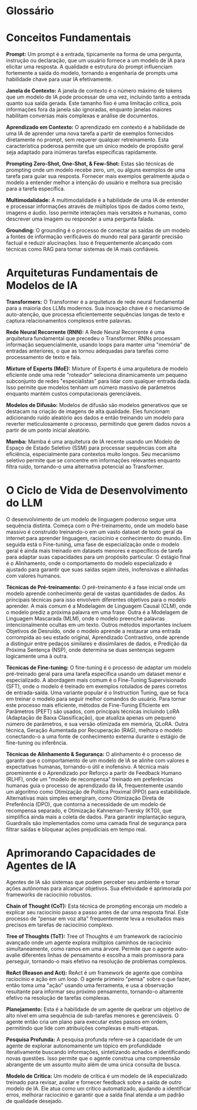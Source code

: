 # Glossário

# Conceitos Fundamentais

**Prompt:** Um prompt é a entrada, tipicamente na forma de uma pergunta, instrução ou declaração, que um usuário fornece a um modelo de IA para elicitar uma resposta. A qualidade e estrutura do prompt influenciam fortemente a saída do modelo, tornando a engenharia de prompts uma habilidade chave para usar IA efetivamente.

**Janela de Contexto:** A janela de contexto é o número máximo de tokens que um modelo de IA pode processar de uma vez, incluindo tanto a entrada quanto sua saída gerada. Este tamanho fixo é uma limitação crítica, pois informações fora da janela são ignoradas, enquanto janelas maiores habilitam conversas mais complexas e análise de documentos.

**Aprendizado em Contexto:** O aprendizado em contexto é a habilidade de uma IA de aprender uma nova tarefa a partir de exemplos fornecidos diretamente no prompt, sem requerer qualquer retreinamento. Esta característica poderosa permite que um único modelo de propósito geral seja adaptado para inúmeras tarefas específicas rapidamente.

**Prompting Zero-Shot, One-Shot, & Few-Shot:** Estas são técnicas de prompting onde um modelo recebe zero, um, ou alguns exemplos de uma tarefa para guiar sua resposta. Fornecer mais exemplos geralmente ajuda o modelo a entender melhor a intenção do usuário e melhora sua precisão para a tarefa específica.

**Multimodalidade:** A multimodalidade é a habilidade de uma IA de entender e processar informações através de múltiplos tipos de dados como texto, imagens e áudio. Isso permite interações mais versáteis e humanas, como descrever uma imagem ou responder a uma pergunta falada.

**Grounding:** O grounding é o processo de conectar as saídas de um modelo a fontes de informação verificáveis do mundo real para garantir precisão factual e reduzir alucinações. Isso é frequentemente alcançado com técnicas como RAG para tornar sistemas de IA mais confiáveis.

# Arquiteturas Fundamentais de Modelos de IA

**Transformers:** O Transformer é a arquitetura de rede neural fundamental para a maioria dos LLMs modernos. Sua inovação chave é o mecanismo de auto-atenção, que processa eficientemente sequências longas de texto e captura relacionamentos complexos entre palavras.

**Rede Neural Recorrente (RNN):** A Rede Neural Recorrente é uma arquitetura fundamental que precedeu o Transformer. RNNs processam informação sequencialmente, usando loops para manter uma "memória" de entradas anteriores, o que as tornou adequadas para tarefas como processamento de texto e fala.

**Mixture of Experts (MoE):** Mixture of Experts é uma arquitetura de modelo eficiente onde uma rede "roteador" seleciona dinamicamente um pequeno subconjunto de redes "especialistas" para lidar com qualquer entrada dada. Isso permite que modelos tenham um número massivo de parâmetros enquanto mantém custos computacionais gerenciáveis.

**Modelos de Difusão:** Modelos de difusão são modelos generativos que se destacam na criação de imagens de alta qualidade. Eles funcionam adicionando ruído aleatório aos dados e então treinando um modelo para reverter meticulosamente o processo, permitindo que gerem dados novos a partir de um ponto inicial aleatório.

**Mamba:** Mamba é uma arquitetura de IA recente usando um Modelo de Espaço de Estado Seletivo (SSM) para processar sequências com alta eficiência, especialmente para contextos muito longos. Seu mecanismo seletivo permite que se concentre em informações relevantes enquanto filtra ruído, tornando-o uma alternativa potencial ao Transformer.

# O Ciclo de Vida de Desenvolvimento do LLM

O desenvolvimento de um modelo de linguagem poderoso segue uma sequência distinta. Começa com o Pré-treinamento, onde um modelo base massivo é construído treinando-o em um vasto dataset de texto geral da internet para aprender linguagem, raciocínio e conhecimento do mundo. Em seguida está o Fine-tuning, uma fase de especialização onde o modelo geral é ainda mais treinado em datasets menores e específicos de tarefa para adaptar suas capacidades para um propósito particular. O estágio final é o Alinhamento, onde o comportamento do modelo especializado é ajustado para garantir que suas saídas sejam úteis, inofensivas e alinhadas com valores humanos.

**Técnicas de Pré-treinamento:** O pré-treinamento é a fase inicial onde um modelo aprende conhecimento geral de vastas quantidades de dados. As principais técnicas para isso envolvem diferentes objetivos para o modelo aprender. A mais comum é a Modelagem de Linguagem Causal (CLM), onde o modelo prediz a próxima palavra em uma frase. Outra é a Modelagem de Linguagem Mascarada (MLM), onde o modelo preenche palavras intencionalmente ocultas em um texto. Outros métodos importantes incluem Objetivos de Desruído, onde o modelo aprende a restaurar uma entrada corrompida ao seu estado original, Aprendizado Contrastivo, onde aprende a distinguir entre pedaços similares e dissimilares de dados, e Predição da Próxima Sentença (NSP), onde determina se duas sentenças seguem logicamente uma à outra.

**Técnicas de Fine-tuning:** O fine-tuning é o processo de adaptar um modelo pré-treinado geral para uma tarefa específica usando um dataset menor e especializado. A abordagem mais comum é o Fine-Tuning Supervisionado (SFT), onde o modelo é treinado em exemplos rotulados de pares corretos de entrada-saída. Uma variante popular é o Instruction Tuning, que se foca em treinar o modelo para seguir melhor comandos do usuário. Para tornar este processo mais eficiente, métodos de Fine-Tuning Eficiente em Parâmetros (PEFT) são usados, com principais técnicas incluindo LoRA (Adaptação de Baixa Classificação), que atualiza apenas um pequeno número de parâmetros, e sua versão otimizada em memória, QLoRA. Outra técnica, Geração Aumentada por Recuperação (RAG), melhora o modelo conectando-o a uma fonte de conhecimento externa durante o estágio de fine-tuning ou inferência.

**Técnicas de Alinhamento & Segurança:** O alinhamento é o processo de garantir que o comportamento de um modelo de IA se alinhe com valores e expectativas humanas, tornando-o útil e inofensivo. A técnica mais proeminente é o Aprendizado por Reforço a partir de Feedback Humano (RLHF), onde um "modelo de recompensa" treinado em preferências humanas guia o processo de aprendizado da IA, frequentemente usando um algoritmo como Otimização de Política Proximal (PPO) para estabilidade. Alternativas mais simples emergiram, como Otimização Direta de Preferência (DPO), que contorna a necessidade de um modelo de recompensa separado, e Otimização Kahneman-Tversky (KTO), que simplifica ainda mais a coleta de dados. Para garantir implantação segura, Guardrails são implementados como uma camada final de segurança para filtrar saídas e bloquear ações prejudiciais em tempo real.

# Aprimorando Capacidades de Agentes de IA

Agentes de IA são sistemas que podem perceber seu ambiente e tomar ações autônomas para alcançar objetivos. Sua efetividade é aprimorada por frameworks de raciocínio robustos.

**Chain of Thought (CoT):** Esta técnica de prompting encoraja um modelo a explicar seu raciocínio passo a passo antes de dar uma resposta final. Este processo de "pensar em voz alta" frequentemente leva a resultados mais precisos em tarefas de raciocínio complexo.

**Tree of Thoughts (ToT):** Tree of Thoughts é um framework de raciocínio avançado onde um agente explora múltiplos caminhos de raciocínio simultaneamente, como ramos em uma árvore. Permite que o agente auto-avalie diferentes linhas de pensamento e escolha a mais promissora para perseguir, tornando-o mais efetivo na resolução de problemas complexos.

**ReAct (Reason and Act):** ReAct é um framework de agente que combina raciocínio e ação em um loop. O agente primeiro "pensa" sobre o que fazer, então toma uma "ação" usando uma ferramenta, e usa a observação resultante para informar seu próximo pensamento, tornando-o altamente efetivo na resolução de tarefas complexas.

**Planejamento:** Esta é a habilidade de um agente de quebrar um objetivo de alto nível em uma sequência de sub-tarefas menores e gerenciáveis. O agente então cria um plano para executar estes passos em ordem, permitindo que lide com atribuições complexas e multi-etapas.

**Pesquisa Profunda:** A pesquisa profunda refere-se à capacidade de um agente de explorar autonomamente um tópico em profundidade iterativamente buscando informações, sintetizando achados e identificando novas questões. Isso permite que o agente construa uma compreensão abrangente de um assunto muito além de uma única consulta de busca.

**Modelo de Crítica:** Um modelo de crítica é um modelo de IA especializado treinado para revisar, avaliar e fornecer feedback sobre a saída de outro modelo de IA. Ele atua como um crítico automatizado, ajudando a identificar erros, melhorar raciocínio e garantir que a saída final atenda a um padrão de qualidade desejado.
